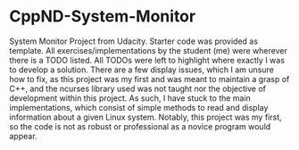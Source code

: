 
# CppND-System-Monitor

System Monitor Project from Udacity. Starter code was provided as template. All exercises/implementations by the student (me) were wherever there is a TODO listed. All TODOs were left to highlight where exactly I was to develop a solution. There are a few display issues, which I am unsure how to fix, as this project was my first and was meant to maintain a grasp of C++, and the ncurses library used was not taught nor the objective of development within this project. As such, I have stuck to the main implementations, which consist of simple methods to read and display information about a given Linux system. Notably, this project was my first, so the code is not as robust or professional as a novice program would appear.
